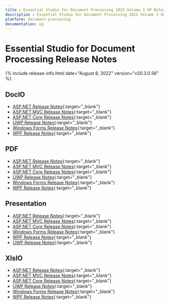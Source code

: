 ```yaml
---
title : Essential Studio for Document Processing 2022 Volume 3 SP Release Release Notes  
description : Essential Studio for Document Processing 2022 Volume 3 SP Release Release Notes  
platform: document-processing
documentation: ug
---
```


# Essential Studio for Document Processing  Release Notes  

{% include release-info.html date="August 8, 2022" version="v20.3.0.56" %} 

## DocIO

* [ASP.NET Release Notes](/aspnet/release-notes/v20.3.0.56#docio){:target="_blank"}
* [ASP.NET MVC Release Notes](/aspnetmvc/release-notes/v20.3.0.56#docio){:target="_blank"}
* [ASP.NET Core Release Notes](/aspnet-core/release-notes/v20.3.0.56#docio){:target="_blank"}
* [UWP Release Notes](/uwp/release-notes/v20.3.0.56#docio){:target="_blank"}
* [Windows Forms Release Notes](/windowsforms/release-notes/v20.3.0.56#docio){:target="_blank"}
* [WPF Release Notes](/wpf/release-notes/v20.3.0.56#docio){:target="_blank"}


## PDF

* [ASP.NET Release Notes](/aspnet/release-notes/v20.3.0.56#pdf){:target="_blank"}
* [ASP.NET MVC Release Notes](/aspnetmvc/release-notes/v20.3.0.56#pdf){:target="_blank"}
* [ASP.NET Core Release Notes](/aspnet-core/release-notes/v20.3.0.56#pdf){:target="_blank"}
* [UWP Release Notes](/uwp/release-notes/v20.3.0.56#pdf){:target="_blank"}
* [Windows Forms Release Notes](/windowsforms/release-notes/v20.3.0.56#pdf){:target="_blank"}
* [WPF Release Notes](/wpf/release-notes/v20.3.0.56#pdf){:target="_blank"}


## Presentation

* [ASP.NET Release Notes](/aspnet/release-notes/v20.3.0.56#presentation){:target="_blank"}
* [ASP.NET MVC Release Notes](/aspnetmvc/release-notes/v20.3.0.56#presentation){:target="_blank"}
* [ASP.NET Core Release Notes](/aspnet-core/release-notes/v20.3.0.56#presentation){:target="_blank"}
* [Windows Forms Release Notes](/windowsforms/release-notes/v20.3.0.56#presentation){:target="_blank"}
* [WPF Release Notes](/wpf/release-notes/v20.3.0.56#presentation){:target="_blank"}
* [UWP Release Notes](/uwp/release-notes/v20.3.0.56#presentation){:target="_blank"}


## XlsIO

* [ASP.NET Release Notes](/aspnet/release-notes/v20.3.0.56#xlsio){:target="_blank"}
* [ASP.NET MVC Release Notes](/aspnetmvc/release-notes/v20.3.0.56#xlsio){:target="_blank"}
* [ASP.NET Core Release Notes](/aspnet-core/release-notes/v20.3.0.56#xlsio){:target="_blank"}
* [UWP Release Notes](/uwp/release-notes/v20.3.0.56#xlsio){:target="_blank"}
* [Windows Forms Release Notes](/windowsforms/release-notes/v20.3.0.56#xlsio){:target="_blank"}
* [WPF Release Notes](/wpf/release-notes/v20.3.0.56#xlsio){:target="_blank"}
